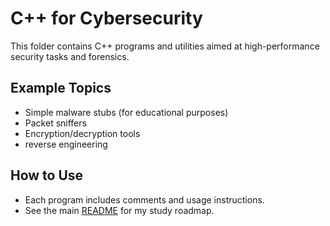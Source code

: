 # C++ for Cybersecurity

This folder contains C++ programs and utilities aimed at high-performance security tasks and forensics.

## Example Topics
- Simple malware stubs (for educational purposes)
- Packet sniffers
- Encryption/decryption tools
- reverse engineering

## How to Use

- Each program includes comments and usage instructions.
- See the main [README](../README.md) for my study roadmap.
